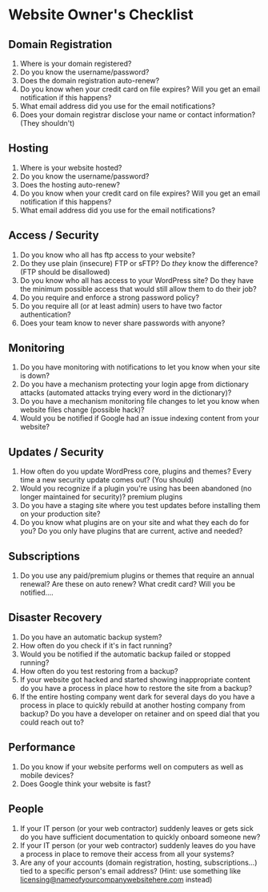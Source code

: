 # Website Owner's Checklist

## Domain Registration 

1. Where is your domain registered?
1. Do you know the username/password?
1. Does the domain registration auto-renew?
1. Do you know when your credit card on file expires? Will you get an email notification if this happens?
1. What email address did you use for the email notifications?
1. Does your domain registrar disclose your name or contact information? (They shouldn't)

## Hosting

1. Where is your website hosted?
1. Do you know the username/password?
1. Does the hosting auto-renew?
1. Do you know when your credit card on file expires? Will you get an email notification if this happens?
1. What email address did you use for the email notifications?

## Access / Security

1. Do you know who all has ftp access to your website?
1. Do they use plain (insecure) FTP or sFTP? Do _they_ know the difference? (FTP should be disallowed)
1. Do you know who all has access to your WordPress site? Do they have the minimum possible access that would still allow them to do their job?
1. Do you require and enforce a strong password policy?
1. Do you require all (or at least admin) users to have two factor authentication?
1. Does your team know to never share passwords with anyone?

## Monitoring

1. Do you have monitoring with notifications to let you know when your site is down?
1. Do you have a mechanism protecting your login apge from dictionary attacks (automated attacks trying every word in the dictionary)?
1. Do you have a mechanism monitoring file changes to let you know when website files change (possible hack)?
1. Would you be notified if Google had an issue indexing content from your website?

## Updates / Security

1. How often do you update WordPress core, plugins and themes? Every time a new security update comes out? (You should)
1. Would you recognize if a plugin you're using has been abandoned (no longer maintained for security)?
premium plugins
1. Do you have a staging site where you test updates before installing them on your production site?
1. Do you know what plugins are on your site and what they each do for you? Do you only have plugins that are current, active and needed?

## Subscriptions

1. Do you use any paid/premium plugins or themes that require an annual renewal? Are these on auto renew? What credit card? Will you be notified....

## Disaster Recovery

1. Do you have an automatic backup system?
1. How often do you check if it's in fact running?
1. Would you be notified if the automatic backup failed or stopped running?
1. How often do you test restoring from a backup?
1. If your website got hacked and started showing inappropriate content do you have a process in place how to restore the site from a backup?
1. If the entire hosting company went dark for several days do you have a process in place to quickly rebuild at another hosting company from backup? Do you have a developer on retainer and on speed dial that you could reach out to?

## Performance

1. Do you know if your website performs well on computers as well as mobile devices?
1. Does Google think your website is fast?

## People

1. If your IT person (or your web contractor) suddenly leaves or gets sick do you have sufficient documentation to quickly onboard someone new?
1. If your IT person (or your web contractor) suddenly leaves do you have a process in place to remove their access from all your systems?
1. Are any of your accounts (domain registration, hosting, subscriptions...) tied to a specific person's email address? (Hint: use something like licensing@nameofyourcompanywebsitehere.com instead)
